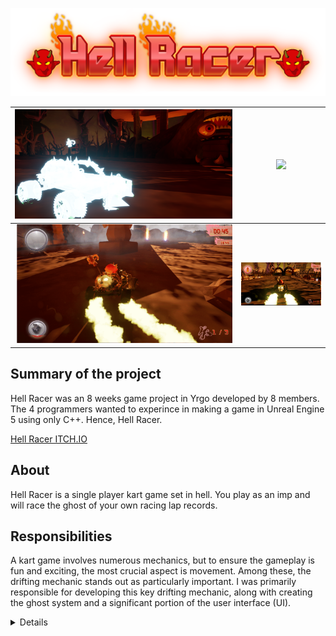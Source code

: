 ![Hell_Racer_logo.png](/HellRacer/Images/Hell_Racer_logo.png)

![](/HellRacer/Images/Ghost.png)    |  ![](/HellRacer/Images/Counter.gif)
:-------------------------:|:-------------------------:
 ![](/HellRacer/Images/Drifting.gif) | ![](/HellRacer/Images/Driving.png)
## Summary of the project
Hell Racer was an 8 weeks game project in Yrgo developed by 8 members. The 4 programmers wanted to experince in making a game in Unreal Engine 5 using only C++.
Hence, Hell Racer.

[Hell Racer ITCH.IO](https://yrgo-game-creator.itch.io/hellracer)

## About
Hell Racer is a single player kart game set in hell. You play as an imp and will race the ghost of your own racing lap records.

## Responsibilities
A kart game involves numerous mechanics, but to ensure the gameplay is fun and exciting, the most crucial aspect is movement. Among these, the drifting mechanic stands out as particularly important. I was primarily responsible for developing this key drifting mechanic, along with creating the ghost system and a significant portion of the user interface (UI).

<details>
 <summar>GhostRecorder script</summar>


 void AGhostRecorder::StartRecording()
 {
 	RecordedData.Empty();
 	StartTime = GetWorld()->GetTimeSeconds();
 	bIsRecording = true;
 
 	GetWorld()->GetTimerManager().SetTimer(TimerHandle, this, &AGhostRecorder::CaptureDataPoint, .40f, true);
 }
 
 void AGhostRecorder::StopRecording(bool IsHighScoreBrocken)
 {
 
 	GetWorld()->GetTimerManager().ClearTimer(TimerHandle);
 
 	bIsRecording = false;
 
 	//Check if it is higher(less) than the highest score and then save it.
 	if (IsHighScoreBrocken) {
 		SaveToFile();
 	}
 }
 
 void AGhostRecorder::CaptureDataPoint()
 {
 	if (!bIsRecording)
 		return;
 
  	ACharacterInput* player = Cast<ACharacterInput>(UGameplayStatics::GetPlayerCharacter(GetWorld(), 0));
  	FGhostDataPoint DataPoint;
  	DataPoint.Timestamp = GetWorld()->GetTimeSeconds() - StartTime;
  	DataPoint.Position = player->GetActorLocation();
  	DataPoint.Rotation = player->GetActorRotation();
  	DataPoint.Velocity = player->VelocityFloat;
  
  	RecordedData.Add(DataPoint);
 }
 
 void AGhostRecorder::SaveToFile()
 {
 	FString FileName = FString(TEXT("GhostData.json")); //The file where the data will be saved. Json cuz easier!
 	// Saving the data where the current project is located plus adding the data file
 	FString SavePath = FPaths::ProjectSavedDir() + FileName;
 	FString OutputString;
 	TSharedRef<TJsonWriter<>> DataWriter = TJsonWriterFactory<>::Create(&OutputString);
 	DataWriter->WriteObjectStart();
 	DataWriter->WriteArrayStart(TEXT("GhostPoints"));
 
 	for (const FGhostDataPoint& DataPoint : RecordedData)
 	{
 		DataWriter->WriteObjectStart();  // Start of a GhostDataPoint object
 		DataWriter->WriteValue(TEXT("Timestamp"), DataPoint.Timestamp);
 		DataWriter->WriteValue(TEXT("PositionX"), DataPoint.Position.X);
 		DataWriter->WriteValue(TEXT("PositionY"), DataPoint.Position.Y);
 		DataWriter->WriteValue(TEXT("PositionZ"), DataPoint.Position.Z);
 		DataWriter->WriteValue(TEXT("RotationYaw"), DataPoint.Rotation.Yaw);
 		DataWriter->WriteValue(TEXT("RotationPitch"), DataPoint.Rotation.Pitch);
 		DataWriter->WriteValue(TEXT("RotationRoll"), DataPoint.Rotation.Roll);
 		DataWriter->WriteValue(TEXT("Velocity"), DataPoint.Velocity);
 		DataWriter->WriteObjectEnd();  // MUST: End of a GhostDataPoint object
 	}
 
 	DataWriter->WriteArrayEnd();
 	DataWriter->WriteObjectEnd();
 	DataWriter->Close();
 
 	FFileHelper::SaveStringToFile(OutputString, *SavePath);
 }
 
 void AGhostRecorder::LoadFromFile()
 {
 	FString FileName = FString(TEXT("GhostData.json"));
 	FString LoadPath = FPaths::ProjectSavedDir() + FileName;
 	FString ResString;
 
 	if (FFileHelper::LoadFileToString(ResString, *LoadPath))
 	{
 		TSharedPtr<FJsonObject> JsonObject;
 		// A reader this time. Everything read will be saved to the ResString
 		TSharedRef<TJsonReader<>> Reader = TJsonReaderFactory<>::Create(ResString);
 
 		if (FJsonSerializer::Deserialize(Reader, JsonObject))
 		{
 			TArray<TSharedPtr<FJsonValue>> Points = JsonObject->GetArrayField(TEXT("GhostPoints"));
 
 			for (int32 i = 0; i < Points.Num(); i++)
 			{
 				TSharedPtr<FJsonObject> Point = Points[i]->AsObject();
 				FGhostDataPoint DataPoint;
 				DataPoint.Timestamp = Point->GetNumberField(TEXT("Timestamp"));
 				DataPoint.Position.X = Point->GetNumberField(TEXT("PositionX"));
 				DataPoint.Position.Y = Point->GetNumberField(TEXT("PositionY"));
 				DataPoint.Position.Z = Point->GetNumberField(TEXT("PositionZ"));
 				DataPoint.Rotation.Yaw = Point->GetNumberField(TEXT("RotationYaw"));
 				DataPoint.Rotation.Pitch = Point->GetNumberField(TEXT("RotationPitch"));
 				DataPoint.Rotation.Roll = Point->GetNumberField(TEXT("RotationRoll"));
 				DataPoint.Velocity = Point->GetNumberField(TEXT("Velocity"));
 
 				RecordedData.Add(DataPoint);
 			}
 		}
 	}
 }
 
 void AGhostRecorder::BeginPlay()
 {
 	Super::BeginPlay();
 	CaptureDataPoint();
 }
 
 void AGhostRecorder::Tick(float DeltaTime)
 {
 	Super::Tick(DeltaTime);
 }


<detail/>

